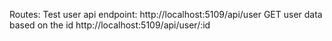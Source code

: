 Routes:
Test user api endpoint: http://localhost:5109/api/user
GET user data based on the id http://localhost:5109/api/user/:id
